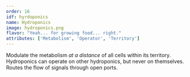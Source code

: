 ```yaml
---
order: 16
idf: hyrdoponics
name: Hydroponics
image: hydroponics.png
flavor: "Yeah... for growing food... right."
attributes: ['Metabolism', 'Operator', 'Territory']
---
```

Modulate the metabolism _at a distance_ of all cells within its territory. Hydroponics can operate on other hydroponics, but never on themselves. Routes the flow of signals through open ports.